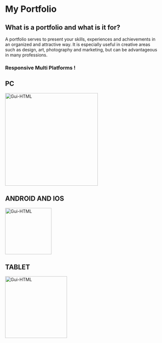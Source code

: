 # My Portfolio 

## What is a portfolio and what is it for?

A portfolio serves to present your skills, experiences and achievements in an organized and attractive way. It is especially useful in creative areas such as design, art, photography and marketing, but can be advantageous in many professions.

### Responsive Multi Platforms !

## PC
<div style="display: inline_block">
  <img align="center" alt="Gui-HTML" width="300" src="https://i.imgur.com/0tjGkJO.jpeg">
</div>

## ANDROID AND IOS
<div style="display: inline_block">
  <img align="center" alt="Gui-HTML" width="150" src="https://i.imgur.com/By5WbZM.jpeg">
</div>

## TABLET
<div style="display: inline_block">
  <img align="center" alt="Gui-HTML" width="200" src="https://i.imgur.com/N64ZF9r.jpeg">
</div>

